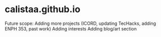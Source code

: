 # calistaa.github.io

Future scope:
Adding more projects (ICORD, updating TecHacks, adding ENPH 353, past work)
Adding interests
Adding blog/art section
